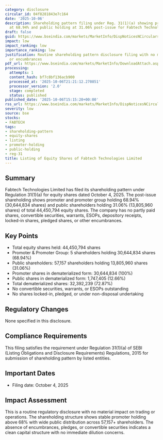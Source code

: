 ```yaml
---
category: disclosure
circular_id: 04f8281843e7c164
date: '2025-10-06'
description: Shareholding pattern filing under Reg. 31(1)(a) showing promoter holding
  at 68.94% and public holding at 31.06% post-issue for Fabtech Technologies Limited.
draft: false
guid: https://www.bseindia.com/markets/MarketInfo/DispNoticesNCirculars.aspx?Noticeid={6E1B19D4-51DA-4FE3-B877-1E2479458041}&noticeno=20251006-64&dt=10/06/2025&icount=64&totcount=69&flag=0
impact: low
impact_ranking: low
importance_ranking: low
justification: Routine shareholding pattern disclosure filing with no material changes
  or encumbrances
pdf_url: https://www.bseindia.com/markets/MarketInfo/DownloadAttach.aspx?id=20251006-64&attachedId=d24185cc-dec7-48cc-bd3f-13b23c9179ec
processing:
  attempts: 1
  content_hash: bf7c8bf136acb900
  processed_at: '2025-10-06T21:21:12.270851'
  processor_version: '2.0'
  stage: completed
  status: published
published_date: '2025-10-06T15:15:20+00:00'
rss_url: https://www.bseindia.com/markets/MarketInfo/DispNoticesNCirculars.aspx?Noticeid={6E1B19D4-51DA-4FE3-B877-1E2479458041}&noticeno=20251006-64&dt=10/06/2025&icount=64&totcount=69&flag=0
severity: low
source: bse
stocks:
- FABTECH
tags:
- shareholding-pattern
- equity-shares
- listing
- promoter-holding
- public-holding
- reg-31
title: Listing of Equity Shares of Fabtech Technologies Limited
---
```


## Summary

Fabtech Technologies Limited has filed its shareholding pattern under Regulation 31(1)(a) for equity shares dated October 4, 2025. The post-issue shareholding shows promoter and promoter group holding 68.94% (30,644,834 shares) and public shareholders holding 31.06% (13,805,960 shares) of total 44,450,794 equity shares. The company has no partly paid shares, convertible securities, warrants, ESOPs, depository receipts, locked-in shares, pledged shares, or other encumbrances.

## Key Points

- Total equity shares held: 44,450,794 shares
- Promoter & Promoter Group: 5 shareholders holding 30,644,834 shares (68.94%)
- Public shareholders: 57,157 shareholders holding 13,805,960 shares (31.06%)
- Promoter shares in dematerialized form: 30,644,834 (100%)
- Public shares in dematerialized form: 1,747,405 (12.66%)
- Total dematerialized shares: 32,392,239 (72.87%)
- No convertible securities, warrants, or ESOPs outstanding
- No shares locked-in, pledged, or under non-disposal undertaking

## Regulatory Changes

None specified in this disclosure.

## Compliance Requirements

This filing satisfies the requirement under Regulation 31(1)(a) of SEBI (Listing Obligations and Disclosure Requirements) Regulations, 2015 for submission of shareholding pattern by listed entities.

## Important Dates

- Filing date: October 4, 2025

## Impact Assessment

This is a routine regulatory disclosure with no material impact on trading or operations. The shareholding structure shows stable promoter holding above 68% with wide public distribution across 57,157+ shareholders. The absence of encumbrances, pledges, or convertible securities indicates a clean capital structure with no immediate dilution concerns.